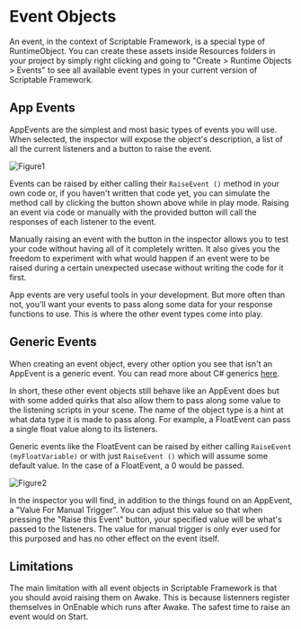 # Event Objects

An event, in the context of Scriptable Framework, is a special type of RuntimeObject. You can create these assets inside Resources folders in your project by simply right clicking and going to "Create > Runtime Objects > Events" to see all available event types in your current version of Scriptable Framework.

## App Events

AppEvents are the simplest and most basic types of events you will use. When selected, the inspector will expose the object's description, a list of all the current listeners and a button to raise the event.

![Figure1](~/images/eventObjects1.png)

Events can be raised by either calling their `RaiseEvent ()` method in your own code or, if you haven't written that code yet, you can simulate the method call by clicking the button shown above while in play mode. Raising an event via code or manually with the provided button will call the responses of each listener to the event.

Manually raising an event with the button in the inspector allows you to test your code without having all of it completely written. It also gives you the freedom to experiment with what would happen if an event were to be raised during a certain unexpected usecase without writing the code for it first.

App events are very useful tools in your development. But more often than not, you'll want your events to pass along some data for your response functions to use. This is where the other event types come into play.

## Generic Events

When creating an event object, every other option you see that isn't an AppEvent is a generic event. You can read more about C# generics [here](https://docs.microsoft.com/en-us/dotnet/csharp/programming-guide/generics/). 

In short, these other event objects still behave like an AppEvent does but with some added quirks that also allow them to pass along some value to the listening scripts in your scene. The name of the object type is a hint at what data type it is made to pass along. For example, a FloatEvent can pass a single float value along to its listeners.

Generic events like the FloatEvent can be raised by either calling `RaiseEvent (myFloatVariable)` or with just `RaiseEvent ()` which will assume some default value. In the case of a FloatEvent, a 0 would be passed.

![Figure2](~/images/eventObjects2.png)

In the inspector you will find, in addition to the things found on an AppEvent, a "Value For Manual Trigger". You can adjust this value so that when pressing the "Raise this Event" button, your specified value will be what's passed to the listeners. The value for manual trigger is only ever used for this purposed and has no other effect on the event itself.

## Limitations

The main limitation with all event objects in Scriptable Framework is that you should avoid raising them on Awake. This is because listenners register themselves in OnEnable which runs after Awake. The safest time to raise an event would on Start.